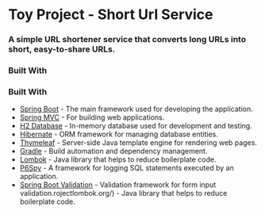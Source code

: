 # Toy Project - Short Url Service
### A simple URL shortener service that converts long URLs into short, easy-to-share URLs.
### Built With

### Built With

- [Spring Boot](https://spring.io/projects/spring-boot) - The main framework used for developing the application.
- [Spring MVC](https://docs.spring.io/spring-framework/docs/current/reference/html/web.html) - For building web applications.
- [H2 Database](https://www.h2database.com/) - In-memory database used for development and testing.
- [Hibernate](https://hibernate.org/) - ORM framework for managing database entities.
- [Thymeleaf](https://www.thymeleaf.org/) - Server-side Java template engine for rendering web pages.
- [Gradle](https://gradle.org/) - Build automation and dependency management.
- [Lombok](https://projectlombok.org/) - Java library that helps to reduce boilerplate code.
- [P6Spy](https://p6spy.readthedocs.io/) - A framework for logging SQL statements executed by an application.
- [Spring Boot Validation](https://spring.io/guides/gs/validating-form-input/) - Validation framework for form input validation.rojectlombok.org/) - Java library that helps to reduce boilerplate code.